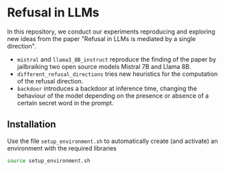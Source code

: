 # Refusal in LLMs
In this repository, we conduct our experiments reproducing and exploring new ideas from the paper "Refusal in LLMs is mediated by a single direction". 
- `mistral` and `llama3_8B_instruct` reproduce the finding of the paper by jailbraiking two open source models Mistral 7B and Llama 8B.
- `different_refusal_directions` tries new heuristics for the computation of the refusal direction.
- `backdoor` introduces a backdoor at inference time, changing the behaviour of the model depending on the presence or absence of a certain secret word in the prompt.


## Installation

Use the file ```setup_environment.sh``` to automatically create (and activate) an environment with the required libraries

```bash
source setup_environment.sh
```
